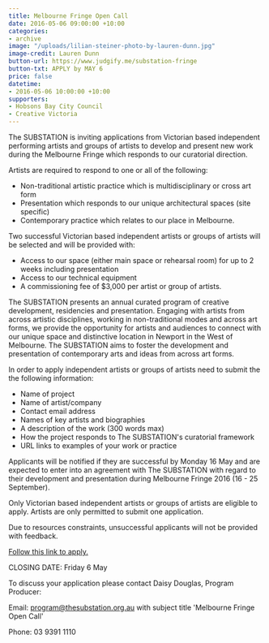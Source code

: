 ```yaml
---
title: Melbourne Fringe Open Call
date: 2016-05-06 09:00:00 +10:00
categories:
- archive
image: "/uploads/lilian-steiner-photo-by-lauren-dunn.jpg"
image-credit: Lauren Dunn
button-url: https://www.judgify.me/substation-fringe
button-txt: APPLY by MAY 6
price: false
datetime:
- 2016-05-06 10:00:00 +10:00
supporters:
- Hobsons Bay City Council
- Creative Victoria
---
```


The SUBSTATION is inviting applications from Victorian based independent performing artists and groups of artists to develop and present new work during the Melbourne Fringe which responds to our curatorial direction.

Artists are required to respond to one or all of the following:

- Non-traditional artistic practice which is multidisciplinary or cross art form
- Presentation which responds to our unique architectural spaces (site specific)
- Contemporary practice which relates to our place in Melbourne.

Two successful Victorian based independent artists or groups of artists will be selected and will be provided with:

- Access to our space (either main space or rehearsal room) for up to 2 weeks including presentation
- Access to our technical equipment
- A commissioning fee of $3,000 per artist or group of artists.

The SUBSTATION presents an annual curated program of creative development, residencies and presentation. Engaging with artists from across artistic disciplines, working in non-traditional modes and across art forms, we provide the opportunity for artists and audiences to connect with our unique space and distinctive location in Newport in the West of Melbourne. The SUBSTATION aims to foster the development and presentation of contemporary arts and ideas from across art forms.

In order to apply independent artists or groups of artists need to submit the the following information:

- Name of project
- Name of artist/company
- Contact email address
- Names of key artists and biographies
- A description of the work (300 words max)
- How the project responds to The SUBSTATION's curatorial framework
- URL links to examples of your work or practice

Applicants will be notified if they are successful by Monday 16 May and are expected to enter into an agreement with The SUBSTATION with regard to their development and presentation during Melbourne Fringe 2016 (16 - 25 September).

Only Victorian based independent artists or groups of artists are eligible to apply. Artists are only permitted to submit one application.

Due to resources constraints, unsuccessful applicants will not be provided with feedback.

[Follow this link to apply.](https://www.judgify.me/substation-fringe)

CLOSING DATE: Friday 6 May

To discuss your application please contact Daisy Douglas, Program Producer:

Email: [program@thesubstation.org.au](mailto:program@thesubstation.org.au) with subject title 'Melbourne Fringe Open Call'

Phone: 03 9391 1110
